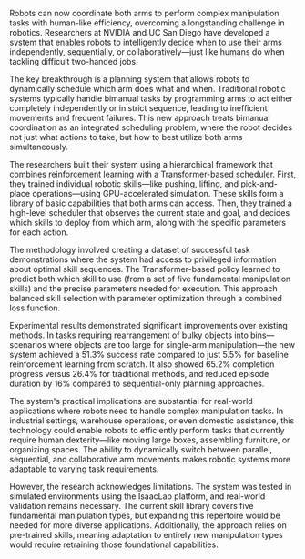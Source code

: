 Robots can now coordinate both arms to perform complex manipulation tasks with human-like efficiency, overcoming a longstanding challenge in robotics. Researchers at NVIDIA and UC San Diego have developed a system that enables robots to intelligently decide when to use their arms independently, sequentially, or collaboratively—just like humans do when tackling difficult two-handed jobs.

The key breakthrough is a planning system that allows robots to dynamically schedule which arm does what and when. Traditional robotic systems typically handle bimanual tasks by programming arms to act either completely independently or in strict sequence, leading to inefficient movements and frequent failures. This new approach treats bimanual coordination as an integrated scheduling problem, where the robot decides not just what actions to take, but how to best utilize both arms simultaneously.

The researchers built their system using a hierarchical framework that combines reinforcement learning with a Transformer-based scheduler. First, they trained individual robotic skills—like pushing, lifting, and pick-and-place operations—using GPU-accelerated simulation. These skills form a library of basic capabilities that both arms can access. Then, they trained a high-level scheduler that observes the current state and goal, and decides which skills to deploy from which arm, along with the specific parameters for each action.

The methodology involved creating a dataset of successful task demonstrations where the system had access to privileged information about optimal skill sequences. The Transformer-based policy learned to predict both which skill to use (from a set of five fundamental manipulation skills) and the precise parameters needed for execution. This approach balanced skill selection with parameter optimization through a combined loss function.

Experimental results demonstrated significant improvements over existing methods. In tasks requiring rearrangement of bulky objects into bins—scenarios where objects are too large for single-arm manipulation—the new system achieved a 51.3% success rate compared to just 5.5% for baseline reinforcement learning from scratch. It also showed 65.2% completion progress versus 26.4% for traditional methods, and reduced episode duration by 16% compared to sequential-only planning approaches.

The system's practical implications are substantial for real-world applications where robots need to handle complex manipulation tasks. In industrial settings, warehouse operations, or even domestic assistance, this technology could enable robots to efficiently perform tasks that currently require human dexterity—like moving large boxes, assembling furniture, or organizing spaces. The ability to dynamically switch between parallel, sequential, and collaborative arm movements makes robotic systems more adaptable to varying task requirements.

However, the research acknowledges limitations. The system was tested in simulated environments using the IsaacLab platform, and real-world validation remains necessary. The current skill library covers five fundamental manipulation types, but expanding this repertoire would be needed for more diverse applications. Additionally, the approach relies on pre-trained skills, meaning adaptation to entirely new manipulation types would require retraining those foundational capabilities.